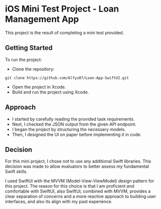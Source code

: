 # iOS Mini Test Project - Loan Management App
This project is the result of completing a mini test provided.

## Getting Started
To run the project:

- Clone the repository:
 ``` 
 git clone https://github.com/Alfyu07/Loan-App-SwiftUI.git
 ```
 - Open the project in Xcode.
 - Build and run the project using Xcode.
## Approach
- I started by carefully reading the provided task requirements.
- Next, I checked the JSON output from the given API endpoint.
- I began the project by structuring the necessary models.
- Then, I designed the UI on paper before implementing it in code.

## Decision
For this mini project, I chose not to use any additional Swift libraries. This decision was made to allow evaluators to better assess my fundamental Swift skills.

I used SwiftUI with the MVVM (Model-View-ViewModel) design pattern for this project. The reason for this choice is that I am proficient and comfortable with SwiftUI, also SwiftUI, combined with MVVM, provides a clear separation of concerns and a more reactive approach to building user interfaces, and also its align with my past experience.

